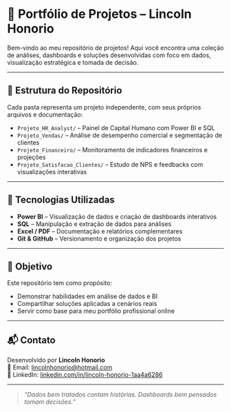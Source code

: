 # 🚀 Portfólio de Projetos – Lincoln Honorio

Bem-vindo ao meu repositório de projetos! Aqui você encontra uma coleção de análises, dashboards e soluções desenvolvidas com foco em dados, visualização estratégica e tomada de decisão.

---

## 📁 Estrutura do Repositório

Cada pasta representa um projeto independente, com seus próprios arquivos e documentação:

- `Projeto_HR_Analyst/` – Painel de Capital Humano com Power BI e SQL  
- `Projeto_Vendas/` – Análise de desempenho comercial e segmentação de clientes  
- `Projeto_Financeiro/` – Monitoramento de indicadores financeiros e projeções  
- `Projeto_Satisfacao_Clientes/` – Estudo de NPS e feedbacks com visualizações interativas  

---

## 🧠 Tecnologias Utilizadas

- **Power BI** – Visualização de dados e criação de dashboards interativos  
- **SQL** – Manipulação e extração de dados para análises  
- **Excel / PDF** – Documentação e relatórios complementares  
- **Git & GitHub** – Versionamento e organização dos projetos  

---

## 🎯 Objetivo

Este repositório tem como propósito:

- Demonstrar habilidades em análise de dados e BI  
- Compartilhar soluções aplicadas a cenários reais  
- Servir como base para meu portfólio profissional online  

---

## 📬 Contato

Desenvolvido por **Lincoln Honorio**  
📧 Email: lincolnhonorio@hotmail.com  
🔗 LinkedIn: [linkedin.com/in/lincoln-honorio-1aa4a6286](https://www.linkedin.com/in/lincoln-honorio-1aa4a6286)

---

> *“Dados bem tratados contam histórias. Dashboards bem pensados tomam decisões.”*

